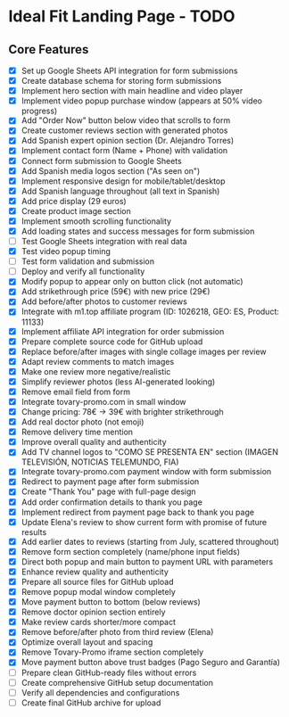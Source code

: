# Ideal Fit Landing Page - TODO

## Core Features
- [x] Set up Google Sheets API integration for form submissions
- [x] Create database schema for storing form submissions
- [x] Implement hero section with main headline and video player
- [x] Implement video popup purchase window (appears at 50% video progress)
- [x] Add "Order Now" button below video that scrolls to form
- [x] Create customer reviews section with generated photos
- [x] Add Spanish expert opinion section (Dr. Alejandro Torres)
- [x] Implement contact form (Name + Phone) with validation
- [x] Connect form submission to Google Sheets
- [x] Add Spanish media logos section ("As seen on")
- [x] Implement responsive design for mobile/tablet/desktop
- [x] Add Spanish language throughout (all text in Spanish)
- [x] Add price display (29 euros)
- [x] Create product image section
- [x] Implement smooth scrolling functionality
- [x] Add loading states and success messages for form submission
- [ ] Test Google Sheets integration with real data
- [x] Test video popup timing
- [ ] Test form validation and submission
- [ ] Deploy and verify all functionality
- [x] Modify popup to appear only on button click (not automatic)
- [x] Add strikethrough price (59€) with new price (29€)
- [x] Add before/after photos to customer reviews
- [x] Integrate with m1.top affiliate program (ID: 1026218, GEO: ES, Product: 11133)
- [x] Implement affiliate API integration for order submission
- [x] Prepare complete source code for GitHub upload
- [x] Replace before/after images with single collage images per review
- [x] Adapt review comments to match images
- [x] Make one review more negative/realistic
- [x] Simplify reviewer photos (less AI-generated looking)
- [x] Remove email field from form
- [x] Integrate tovary-promo.com in small window
- [x] Change pricing: 78€ → 39€ with brighter strikethrough
- [x] Add real doctor photo (not emoji)
- [x] Remove delivery time mention
- [x] Improve overall quality and authenticity
- [x] Add TV channel logos to "COMO SE PRESENTA EN" section (IMAGEN TELEVISIÓN, NOTICIAS TELEMUNDO, FIA)
- [x] Integrate tovary-promo.com payment window with form submission
- [x] Redirect to payment page after form submission
- [x] Create "Thank You" page with full-page design
- [x] Add order confirmation details to thank you page
- [x] Implement redirect from payment page back to thank you page
- [x] Update Elena's review to show current form with promise of future results
- [x] Add earlier dates to reviews (starting from July, scattered throughout)
- [x] Remove form section completely (name/phone input fields)
- [x] Direct both popup and main button to payment URL with parameters
- [x] Enhance review quality and authenticity
- [x] Prepare all source files for GitHub upload
- [x] Remove popup modal window completely
- [x] Move payment button to bottom (below reviews)
- [x] Remove doctor opinion section entirely
- [x] Make review cards shorter/more compact
- [x] Remove before/after photo from third review (Elena)
- [x] Optimize overall layout and spacing
- [x] Remove Tovary-Promo iframe section completely
- [x] Move payment button above trust badges (Pago Seguro and Garantía)
- [ ] Prepare clean GitHub-ready files without errors
- [ ] Create comprehensive GitHub setup documentation
- [ ] Verify all dependencies and configurations
- [ ] Create final GitHub archive for upload
